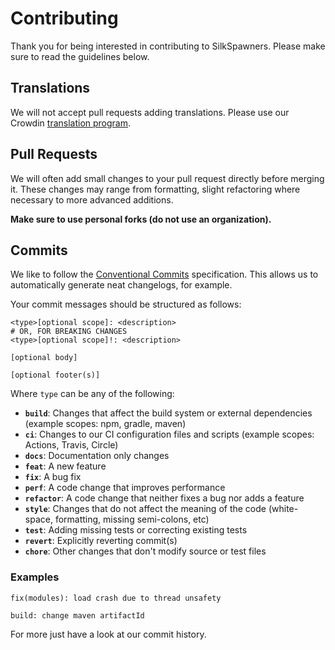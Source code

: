 # Contributing

Thank you for being interested in contributing to SilkSpawners. Please make sure to read the guidelines
below.

## Translations

We will not accept pull requests adding translations. Please use our Crowdin [translation program](https://crowdin.com/project/silkspawners).

## Pull Requests

We will often add small changes to your pull request directly before merging it. These changes may range from formatting, slight refactoring where necessary to more advanced additions.

**Make sure to use personal forks (do not use an organization).**

## Commits

We like to follow the [Conventional Commits](https://www.conventionalcommits.org) specification. This allows us to automatically generate neat changelogs, for example.

Your commit messages should be structured as follows:
```
<type>[optional scope]: <description>
# OR, FOR BREAKING CHANGES
<type>[optional scope]!: <description>

[optional body]

[optional footer(s)]
```

Where `type` can be any of the following:

* **`build`**: Changes that affect the build system or external dependencies (example scopes: npm, gradle, maven)
* **`ci`**: Changes to our CI configuration files and scripts (example scopes: Actions, Travis, Circle)
* **`docs`**: Documentation only changes
* **`feat`**: A new feature
* **`fix`**: A bug fix
* **`perf`**: A code change that improves performance
* **`refactor`**: A code change that neither fixes a bug nor adds a feature
* **`style`**: Changes that do not affect the meaning of the code (white-space, formatting, missing semi-colons, etc)
* **`test`**: Adding missing tests or correcting existing tests
* **`revert`**: Explicitly reverting commit(s)
* **`chore`**: Other changes that don't modify source or test files

### Examples

```
fix(modules): load crash due to thread unsafety
```

```
build: change maven artifactId
```

For more just have a look at our commit history.
